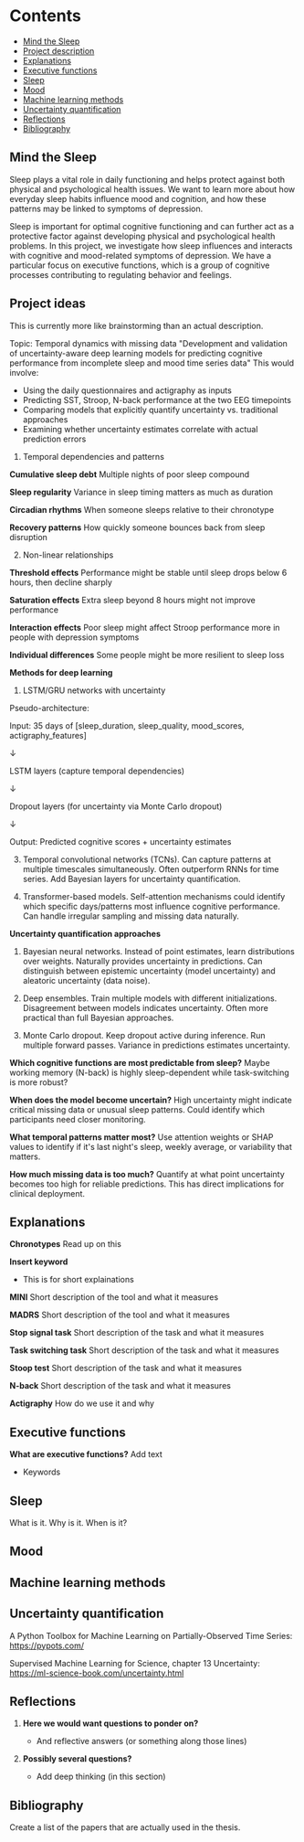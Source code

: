 # Contents

- [Mind the Sleep](#mind-the-sleep)
- [Project description](#project-description)
- [Explanations](#explanations)
- [Executive functions](#executive-functions)
- [Sleep](#sleep)
- [Mood](#mood)
- [Machine learning methods](#machine-learning-methods)
- [Uncertainty quantification](#uncertainty-quantification)
- [Reflections](#reflections)
- [Bibliography](#bibliography)

## Mind the Sleep
Sleep plays a vital role in daily functioning and helps protect against both physical and psychological health issues. We want to learn more about how everyday sleep habits influence mood and cognition, and how these patterns may be linked to symptoms of depression.

Sleep is important for optimal cognitive functioning and can further act as a protective factor against developing physical and psychological health problems. In this project, we investigate how sleep influences and interacts with cognitive and mood-related symptoms of depression. We have a particular focus on executive functions, which is a group of cognitive processes contributing to regulating behavior and feelings.

## Project ideas
This is currently more like brainstorming than an actual description.

Topic: Temporal dynamics with missing data
"Development and validation of uncertainty-aware deep learning models for predicting cognitive performance from incomplete sleep and mood time series data"
This would involve:
* Using the daily questionnaires and actigraphy as inputs
* Predicting SST, Stroop, N-back performance at the two EEG timepoints
* Comparing models that explicitly quantify uncertainty vs. traditional approaches
* Examining whether uncertainty estimates correlate with actual prediction errors


1. Temporal dependencies and patterns

**Cumulative sleep debt** Multiple nights of poor sleep compound

**Sleep regularity** Variance in sleep timing matters as much as duration

**Circadian rhythms** When someone sleeps relative to their chronotype

**Recovery patterns** How quickly someone bounces back from sleep disruption


2. Non-linear relationships

**Threshold effects** Performance might be stable until sleep drops below 6 hours, then decline sharply

**Saturation effects** Extra sleep beyond 8 hours might not improve performance

**Interaction effects** Poor sleep might affect Stroop performance more in people with depression symptoms

**Individual differences** Some people might be more resilient to sleep loss


**Methods for deep learning**

1. LSTM/GRU networks with uncertainty

Pseudo-architecture:

Input: 35 days of [sleep_duration, sleep_quality, mood_scores, actigraphy_features]

↓

LSTM layers (capture temporal dependencies)

↓

Dropout layers (for uncertainty via Monte Carlo dropout)

↓

Output: Predicted cognitive scores + uncertainty estimates

3. Temporal convolutional networks (TCNs).
Can capture patterns at multiple timescales simultaneously.
Often outperform RNNs for time series.
Add Bayesian layers for uncertainty quantification.

4. Transformer-based models.
Self-attention mechanisms could identify which specific days/patterns most influence cognitive performance.
Can handle irregular sampling and missing data naturally.

**Uncertainty quantification approaches**
1. Bayesian neural networks.
Instead of point estimates, learn distributions over weights.
Naturally provides uncertainty in predictions.
Can distinguish between epistemic uncertainty (model uncertainty) and aleatoric uncertainty (data noise).

2. Deep ensembles.
Train multiple models with different initializations.
Disagreement between models indicates uncertainty.
Often more practical than full Bayesian approaches.

3. Monte Carlo dropout.
Keep dropout active during inference.
Run multiple forward passes.
Variance in predictions estimates uncertainty.

**Which cognitive functions are most predictable from sleep?**
Maybe working memory (N-back) is highly sleep-dependent while task-switching is more robust?

**When does the model become uncertain?**
High uncertainty might indicate critical missing data or unusual sleep patterns.
Could identify which participants need closer monitoring.

**What temporal patterns matter most?**
Use attention weights or SHAP values to identify if it's last night's sleep, weekly average, or variability that matters.

**How much missing data is too much?**
Quantify at what point uncertainty becomes too high for reliable predictions.
This has direct implications for clinical deployment.


## Explanations

**Chronotypes**
Read up on this

**Insert keyword** 
- This is for short explainations

**MINI**
Short description of the tool and what it measures

**MADRS**
Short description of the tool and what it measures

**Stop signal task**
Short description of the task and what it measures

**Task switching task**
Short description of the task and what it measures

**Stoop test**
Short description of the task and what it measures

**N-back**
Short description of the task and what it measures

**Actigraphy**
How do we use it and why


## Executive functions

**What are executive functions?** Add text
- Keywords

  
## Sleep

What is it. Why is it. When is it?

## Mood


## Machine learning methods


## Uncertainty quantification

A Python Toolbox for Machine Learning on Partially-Observed Time Series:
https://pypots.com/

Supervised Machine Learning for Science, chapter 13 Uncertainty:
https://ml-science-book.com/uncertainty.html 

## Reflections

1. **Here we would want questions to ponder on?**
   - And reflective answers (or something along those lines)

2. **Possibly several questions?**
   - Add deep thinking (in this section)


## Bibliography

Create a list of the papers that are actually used in the thesis.
